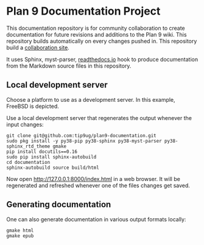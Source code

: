 Plan 9 Documentation Project
=============================
This documentation repository is for community collaboration to create documentation for future revisions and additions to the Plan 9 wiki. This repository builds automatically on every changes pushed in. This repository build a [collaboration site](https://plan9-documentation.readthedocs.io).

It uses Sphinx, myst-parser, [readthedocs.io](https://readthedocs.io) hook to produce documentation from the Markdown source files in this repository.



## Local development server 

Choose a platform to use as a development server. In this example, FreeBSD is depicted.

Use a local development server that regenerates the output whenever the input changes:

```
git clone git@github.com:tip9ug/plan9-documentation.git
sudo pkg install -y py38-pip py38-sphinx py38-myst-parser py38-sphinx_rtd_theme gmake
pip install docutils==0.16
sudo pip install sphinx-autobuild
cd documentation
sphinx-autobuild source build/html
```

Now open http://127.0.0.1:8000/index.html in a web browser. It will be regenerated and refreshed whenever one of the files changes get saved.

## Generating documentation

One can also generate documentation in various output formats locally:

```
gmake html
gmake epub

```
